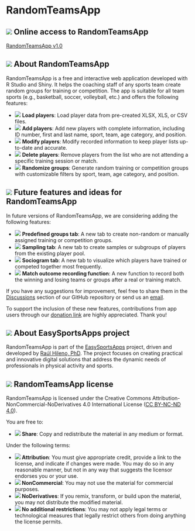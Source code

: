 # RandomTeamsApp

## <img src="https://img.icons8.com/ios-filled/24/000000/internet.png"/> Online access to RandomTeamsApp

[RandomTeamsApp v1.0](https://easysportsapps.shinyapps.io/randomteamsapp/)

## <img src="https://img.icons8.com/ios-filled/24/000000/document.png"/> About RandomTeamsApp

RandomTeamsApp is a free and interactive web application developed with R Studio and Shiny. It helps the coaching staff of any sports team create random groups for training or competition. The app is suitable for all team sports (e.g., basketball, soccer, volleyball, etc.) and offers the following features:

- <img src="https://img.icons8.com/ios-filled/24/000000/upload.png"/> **Load players**: Load player data from pre-created XLSX, XLS, or CSV files.
- <img src="https://img.icons8.com/ios-filled/24/000000/add-user-male.png"/> **Add players**: Add new players with complete information, including ID number, first and last name, sport, team, age category, and position.
- <img src="https://img.icons8.com/ios-filled/24/000000/edit.png"/> **Modify players**: Modify recorded information to keep player lists up-to-date and accurate.
- <img src="https://img.icons8.com/ios-filled/24/000000/delete-sign.png"/> **Delete players**: Remove players from the list who are not attending a specific training session or match.
- <img src="https://img.icons8.com/ios-filled/24/000000/dice.png"/> **Randomize groups**: Generate random training or competition groups with customizable filters by sport, team, age category, and position.

## <img src="https://img.icons8.com/ios-filled/24/000000/idea.png"/> Future features and ideas for RandomTeamsApp

In future versions of RandomTeamsApp, we are considering adding the following features:

- <img src="https://img.icons8.com/ios-filled/24/000000/hand.png"/> **Predefined groups tab**: A new tab to create non-random or manually assigned training or competition groups.
- <img src="https://img.icons8.com/ios-filled/24/000000/ballot.png"/> **Sampling tab**: A new tab to create samples or subgroups of players from the existing player pool.
- <img src="https://img.icons8.com/ios-filled/24/000000/network.png"/> **Sociogram tab**: A new tab to visualize which players have trained or competed together most frequently.
- <img src="https://img.icons8.com/ios-filled/24/000000/trophy.png"/> **Match outcome recording function**: A new function to record both the winning and losing teams or groups after a real or training match.

If you have any suggestions for improvement, feel free to share them in the [Discussions](https://github.com/EasySportsApps/RandomTeamsApp/discussions) section of our GitHub repository or send us an [email](mailto:easysportsappsproject@gmail.com).  

To support the inclusion of these new features, contributions from app users through our [donation link](https://www.paypal.com/donate/?hosted_button_id=BA84P5Y2MC7MN) are highly appreciated. Thank you!

## <img src="https://img.icons8.com/ios-filled/24/000000/document.png"/> About EasySportsApps project

RandomTeamsApp is part of the [EasySportsApps](https://github.com/EasySportsApps) project, driven and developed by [Raúl Hileno, PhD](https://raulhilenophd-nextlevelstatsandapps4u.netlify.app/). The project focuses on creating practical and innovative digital solutions that address the dynamic needs of professionals in physical activity and sports.

## <img src="https://img.icons8.com/ios-filled/24/000000/copyright.png"/> RandomTeamsApp license

RandomTeamsApp is licensed under the Creative Commons Attribution-NonCommercial-NoDerivatives 4.0 International License ([CC BY-NC-ND 4.0](https://creativecommons.org/licenses/by-nc-nd/4.0/)).

You are free to:
- **<img src="https://img.icons8.com/ios-filled/24/000000/link.png"/> Share**: Copy and redistribute the material in any medium or format.

Under the following terms:
- **<img src="https://img.icons8.com/ios-filled/24/000000/user.png"/> Attribution**: You must give appropriate credit, provide a link to the license, and indicate if changes were made. You may do so in any reasonable manner, but not in any way that suggests the licensor endorses you or your use.
- **<img src="https://img.icons8.com/ios-filled/24/000000/no-cash.png"/> NonCommercial**: You may not use the material for commercial purposes.
- **<img src="https://img.icons8.com/material-rounded/24/000000/equal-sign.png"/> NoDerivatives**: If you remix, transform, or build upon the material, you may not distribute the modified material.
- **<img src="https://img.icons8.com/material-rounded/24/000000/unlock.png"/> No additional restrictions**: You may not apply legal terms or technological measures that legally restrict others from doing anything the license permits.
